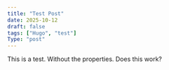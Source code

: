 ```yaml
---
title: "Test Post"
date: 2025-10-12
draft: false
tags: ["Hugo", "test"]
Type: "post"
---
```

This is a test. Without the properties. Does this work?